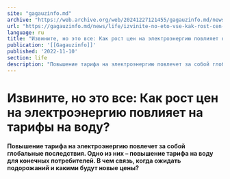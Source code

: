 ```yaml
---
site: "gagauzinfo.md"
archive: "https://web.archive.org/web/20241227121455/gagauzinfo.md/news/life/izvinite-no-eto-vse-kak-rost-cen-na-elektroenergiyu-povliyaet-na-tarify-na-vodu"
url: "https://gagauzinfo.md/news/life/izvinite-no-eto-vse-kak-rost-cen-na-elektroenergiyu-povliyaet-na-tarify-na-vodu"
language: ru
title: "Извините, но это все: Как рост цен на электроэнергию повлияет на тарифы на воду?"
publication: '[[Gagauzinfo]]'
published: '2022-11-10'
section: life
description: "Повышение тарифа на электроэнергию повлечет за собой глобальные последствия. Одно из них – повышение тарифа на воду для конечных потребителей. В чем связь, когда ожидать подорожаний и какими будут новые цены?"
---
```


# Извините, но это все: Как рост цен на электроэнергию повлияет на тарифы на воду?

**Повышение тарифа на электроэнергию повлечет за собой глобальные последствия. Одно из них – повышение тарифа на воду для конечных потребителей. В чем связь, когда ожидать подорожаний и какими будут новые цены?**
